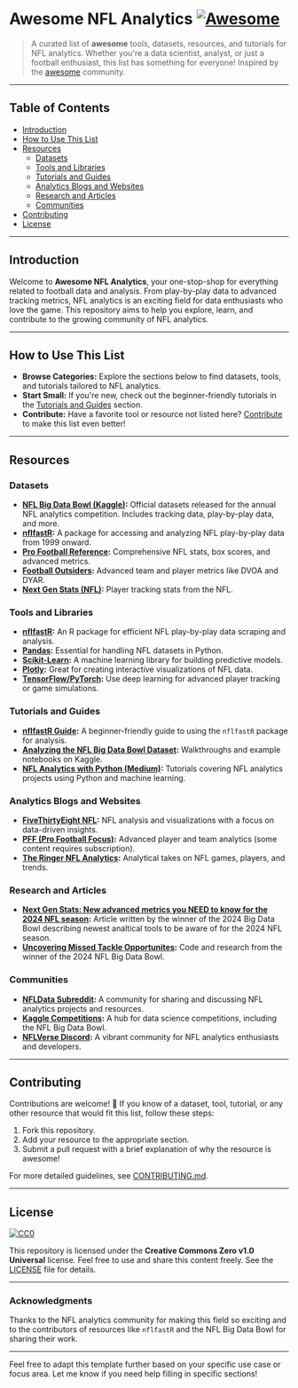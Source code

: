 # Awesome NFL Analytics [![Awesome](https://awesome.re/badge.svg)](https://awesome.re)

> A curated list of **awesome** tools, datasets, resources, and tutorials for NFL analytics. Whether you're a data scientist, analyst, or just a football enthusiast, this list has something for everyone! Inspired by the [awesome](https://awesome.re) community.

---

## Table of Contents

- [Introduction](#introduction)
- [How to Use This List](#how-to-use-this-list)
- [Resources](#resources)
  - [Datasets](#datasets)
  - [Tools and Libraries](#tools-and-libraries)
  - [Tutorials and Guides](#tutorials-and-guides)
  - [Analytics Blogs and Websites](#analytics-blogs-and-websites)
  - [Research and Articles](#research-and-articles)
  - [Communities](#communities)
- [Contributing](#contributing)
- [License](#license)

---

## Introduction

Welcome to **Awesome NFL Analytics**, your one-stop-shop for everything related to football data and analysis. From play-by-play data to advanced tracking metrics, NFL analytics is an exciting field for data enthusiasts who love the game. This repository aims to help you explore, learn, and contribute to the growing community of NFL analytics.

---

## How to Use This List

- **Browse Categories:** Explore the sections below to find datasets, tools, and tutorials tailored to NFL analytics.
- **Start Small:** If you're new, check out the beginner-friendly tutorials in the [Tutorials and Guides](#tutorials-and-guides) section.
- **Contribute:** Have a favorite tool or resource not listed here? [Contribute](#contributing) to make this list even better!

---

## Resources

### Datasets

- **[NFL Big Data Bowl (Kaggle)](https://www.kaggle.com/c/nfl-big-data-bowl-2022):** Official datasets released for the annual NFL analytics competition. Includes tracking data, play-by-play data, and more.
- **[nflfastR](https://github.com/nflverse/nflfastR):** A package for accessing and analyzing NFL play-by-play data from 1999 onward.
- **[Pro Football Reference](https://www.pro-football-reference.com/):** Comprehensive NFL stats, box scores, and advanced metrics.
- **[Football Outsiders](https://www.footballoutsiders.com/):** Advanced team and player metrics like DVOA and DYAR.
- **[Next Gen Stats (NFL)](https://nextgenstats.nfl.com/):** Player tracking stats from the NFL.

### Tools and Libraries

- **[nflfastR](https://github.com/nflverse/nflfastR):** An R package for efficient NFL play-by-play data scraping and analysis.
- **[Pandas](https://pandas.pydata.org/):** Essential for handling NFL datasets in Python.
- **[Scikit-Learn](https://scikit-learn.org/stable/):** A machine learning library for building predictive models.
- **[Plotly](https://plotly.com/):** Great for creating interactive visualizations of NFL data.
- **[TensorFlow/PyTorch](https://pytorch.org/):** Use deep learning for advanced player tracking or game simulations.

### Tutorials and Guides

- **[nflfastR Guide](https://www.nflfastr.com/articles/nflfastR.html):** A beginner-friendly guide to using the `nflfastR` package for analysis.
- **[Analyzing the NFL Big Data Bowl Dataset](https://www.kaggle.com/c/nfl-big-data-bowl-2022):** Walkthroughs and example notebooks on Kaggle.
- **[NFL Analytics with Python (Medium)](https://medium.com/):** Tutorials covering NFL analytics projects using Python and machine learning.

### Analytics Blogs and Websites

- **[FiveThirtyEight NFL](https://fivethirtyeight.com/tag/nfl/):** NFL analysis and visualizations with a focus on data-driven insights.
- **[PFF (Pro Football Focus)](https://www.pff.com/):** Advanced player and team analytics (some content requires subscription).
- **[The Ringer NFL Analytics](https://www.theringer.com/nfl):** Analytical takes on NFL games, players, and trends.

### Research and Articles
- **[Next Gen Stats: New advanced metrics you NEED to know for the 2024 NFL season](https://www.nfl.com/news/next-gen-stats-new-advanced-metrics-you-need-to-know-for-the-2024-nfl-season):** Article written by the winner of the 2024 Big Data Bowl describing newest analtical tools to be aware of for the 2024 NFL season.
- **[Uncovering Missed Tackle Opportunites](https://www.kaggle.com/code/matthewpchang/uncovering-missed-tackle-opportunities/):** Code and research from the winner of the 2024 NFL Big Data Bowl. 

### Communities

- **[NFLData Subreddit](https://www.reddit.com/r/NFLData/):** A community for sharing and discussing NFL analytics projects and resources.
- **[Kaggle Competitions](https://www.kaggle.com/):** A hub for data science competitions, including the NFL Big Data Bowl.
- **[NFLVerse Discord](https://discord.gg/nflverse):** A vibrant community for NFL analytics enthusiasts and developers.

---

## Contributing

Contributions are welcome! 🎉 If you know of a dataset, tool, tutorial, or any other resource that would fit this list, follow these steps:

1. Fork this repository.
2. Add your resource to the appropriate section.
3. Submit a pull request with a brief explanation of why the resource is awesome!

For more detailed guidelines, see [CONTRIBUTING.md](CONTRIBUTING.md).

---

## License

[![CC0](https://licensebuttons.net/p/zero/1.0/88x31.png)](http://creativecommons.org/publicdomain/zero/1.0/)

This repository is licensed under the **Creative Commons Zero v1.0 Universal** license. Feel free to use and share this content freely. See the [LICENSE](LICENSE) file for details.

---

### Acknowledgments

Thanks to the NFL analytics community for making this field so exciting and to the contributors of resources like `nflfastR` and the NFL Big Data Bowl for sharing their work.

---

Feel free to adapt this template further based on your specific use case or focus area. Let me know if you need help filling in specific sections!

